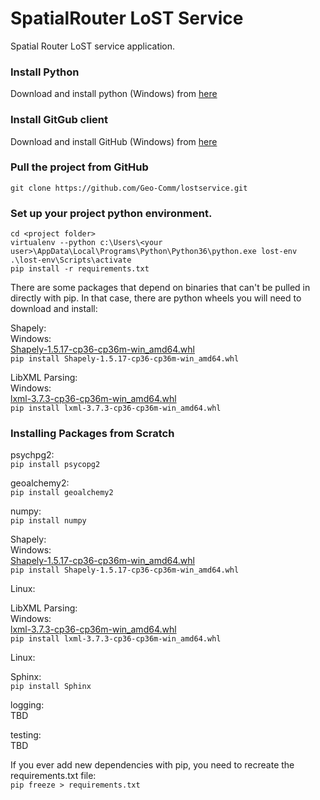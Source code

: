 # SpatialRouter LoST Service
Spatial Router LoST service application.

### Install Python  
Download and install python (Windows) from [here](https://www.python.org/ftp/python/3.6.1/python-3.6.1-amd64.exe)  

### Install GitGub client  
Download and install GitHub (Windows) from [here](https://desktop.github.com)  

### Pull the project from GitHub  
`git clone https://github.com/Geo-Comm/lostservice.git`  

### Set up your project python environment.  
`cd <project folder>`  
`virtualenv --python c:\Users\<your user>\AppData\Local\Programs\Python\Python36\python.exe lost-env`  
`.\lost-env\Scripts\activate`  
`pip install -r requirements.txt`  

There are some packages that depend on binaries that can't be pulled in directly with pip.
In that case, there are python wheels you will need to download and install:  

Shapely:  
Windows:  
[Shapely-1.5.17-cp36-cp36m-win_amd64.whl](http://www.lfd.uci.edu/~gohlke/pythonlibs/#shapely)  
`pip install Shapely-1.5.17-cp36-cp36m-win_amd64.whl`  

LibXML Parsing:  
Windows:  
[lxml-3.7.3-cp36-cp36m-win_amd64.whl](https://pypi.python.org/packages/cb/18/5e1a771220b23640b984765133414070c2f52da7102987b3377a51ccfa2c/lxml-3.7.3-cp36-cp36m-win_amd64.whl#md5=f8b0b8e0363305ecba33925d31d27631)  
`pip install lxml-3.7.3-cp36-cp36m-win_amd64.whl`  

### Installing Packages from Scratch
psychpg2:  
`pip install psycopg2`  

geoalchemy2:  
`pip install geoalchemy2`  

numpy:  
`pip install numpy`  

Shapely:  
Windows:  
[Shapely-1.5.17-cp36-cp36m-win_amd64.whl](http://www.lfd.uci.edu/~gohlke/pythonlibs/#shapely)  
`pip install Shapely-1.5.17-cp36-cp36m-win_amd64.whl`  

Linux:  


LibXML Parsing:  
Windows:  
[lxml-3.7.3-cp36-cp36m-win_amd64.whl](https://pypi.python.org/packages/cb/18/5e1a771220b23640b984765133414070c2f52da7102987b3377a51ccfa2c/lxml-3.7.3-cp36-cp36m-win_amd64.whl#md5=f8b0b8e0363305ecba33925d31d27631)  
`pip install lxml-3.7.3-cp36-cp36m-win_amd64.whl`  

Linux:  

Sphinx:  
`pip install Sphinx`  

logging:  
TBD  

testing:  
TBD  

If you ever add new dependencies with pip, you need to recreate the requirements.txt file:  
`pip freeze > requirements.txt`  


